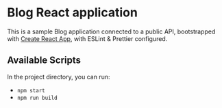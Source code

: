 # Blog React application 

This is a sample Blog application connected to a public API, bootstrapped with [Create React App](https://github.com/facebook/create-react-app), with ESLint & Prettier configured.


## Available Scripts

In the project directory, you can run:

* `npm start`
* `npm run build`
